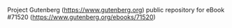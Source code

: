 Project Gutenberg (https://www.gutenberg.org) public repository
for eBook #71520 (https://www.gutenberg.org/ebooks/71520)
